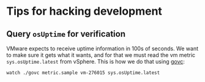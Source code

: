 # Tips for hacking development

## Query `osUptime` for verification

VMware expects to receive uptime information in 100s of seconds. We want to
make sure it gets what it wants, and for that we must read the vm metric
`sys.osUptime.latest` from vSphere. This is how we do that using
[govc](https://github.com/vmware/govmomi):

```shell
watch ./govc metric.sample vm-276015 sys.osUptime.latest
```